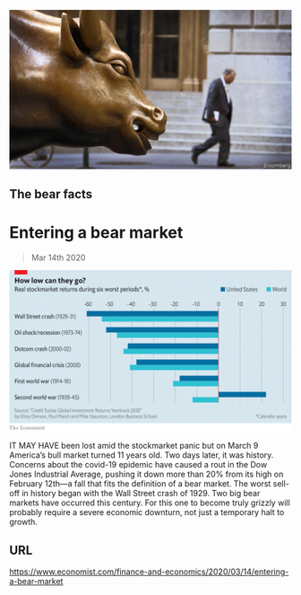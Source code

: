 ![](./images/20200314_FNP504.jpg)

## The bear facts

# Entering a bear market

> Mar 14th 2020



![](./images/20200314_FNC696_0.png)

IT MAY HAVE been lost amid the stockmarket panic but on March 9 America’s bull market turned 11 years old. Two days later, it was history. Concerns about the covid-19 epidemic have caused a rout in the Dow Jones Industrial Average, pushing it down more than 20% from its high on February 12th—a fall that fits the definition of a bear market. The worst sell-off in history began with the Wall Street crash of 1929. Two big bear markets have occurred this century. For this one to become truly grizzly will probably require a severe economic downturn, not just a temporary halt to growth.

## URL

https://www.economist.com/finance-and-economics/2020/03/14/entering-a-bear-market

